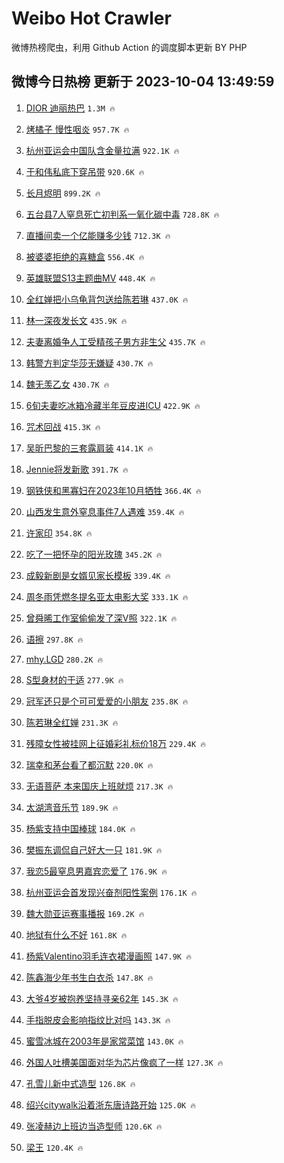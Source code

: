 # Weibo Hot Crawler 



微博热榜爬虫，利用 Github Action 的调度脚本更新 BY PHP 


## 微博今日热榜 更新于 2023-10-04 13:49:59 
1. [DIOR 迪丽热巴](https://s.weibo.com/weibo?q=DIOR%20%E8%BF%AA%E4%B8%BD%E7%83%AD%E5%B7%B4&t=31&band_rank=1&Refer=top) `1.3M 🔥` 

1. [烤橘子 慢性咽炎](https://s.weibo.com/weibo?q=%E7%83%A4%E6%A9%98%E5%AD%90%20%E6%85%A2%E6%80%A7%E5%92%BD%E7%82%8E&t=31&band_rank=2&Refer=top) `957.7K 🔥` 

1. [杭州亚运会中国队含金量拉满](https://s.weibo.com/weibo?q=%23%E6%9D%AD%E5%B7%9E%E4%BA%9A%E8%BF%90%E4%BC%9A%E4%B8%AD%E5%9B%BD%E9%98%9F%E5%90%AB%E9%87%91%E9%87%8F%E6%8B%89%E6%BB%A1%23&t=31&band_rank=3&Refer=top) `922.1K 🔥` 

1. [于和伟私底下穿吊带](https://s.weibo.com/weibo?q=%23%E4%BA%8E%E5%92%8C%E4%BC%9F%E7%A7%81%E5%BA%95%E4%B8%8B%E7%A9%BF%E5%90%8A%E5%B8%A6%23&t=31&band_rank=4&Refer=top) `920.6K 🔥` 

1. [长月烬明](https://s.weibo.com/weibo?q=%E9%95%BF%E6%9C%88%E7%83%AC%E6%98%8E&t=31&band_rank=5&Refer=top) `899.2K 🔥` 

1. [五台县7人窒息死亡初判系一氧化碳中毒](https://s.weibo.com/weibo?q=%23%E4%BA%94%E5%8F%B0%E5%8E%BF7%E4%BA%BA%E7%AA%92%E6%81%AF%E6%AD%BB%E4%BA%A1%E5%88%9D%E5%88%A4%E7%B3%BB%E4%B8%80%E6%B0%A7%E5%8C%96%E7%A2%B3%E4%B8%AD%E6%AF%92%23&t=31&band_rank=6&Refer=top) `728.8K 🔥` 

1. [直播间卖一个亿能赚多少钱](https://s.weibo.com/weibo?q=%23%E7%9B%B4%E6%92%AD%E9%97%B4%E5%8D%96%E4%B8%80%E4%B8%AA%E4%BA%BF%E8%83%BD%E8%B5%9A%E5%A4%9A%E5%B0%91%E9%92%B1%23&t=31&band_rank=7&Refer=top) `712.3K 🔥` 

1. [被婆婆拒绝的喜糖盒](https://s.weibo.com/weibo?q=%23%E8%A2%AB%E5%A9%86%E5%A9%86%E6%8B%92%E7%BB%9D%E7%9A%84%E5%96%9C%E7%B3%96%E7%9B%92%23&t=31&band_rank=8&Refer=top) `556.4K 🔥` 

1. [英雄联盟S13主题曲MV](https://s.weibo.com/weibo?q=%23%E8%8B%B1%E9%9B%84%E8%81%94%E7%9B%9FS13%E4%B8%BB%E9%A2%98%E6%9B%B2MV%23&t=31&band_rank=9&Refer=top) `448.4K 🔥` 

1. [全红婵把小乌龟背包送给陈若琳](https://s.weibo.com/weibo?q=%23%E5%85%A8%E7%BA%A2%E5%A9%B5%E6%8A%8A%E5%B0%8F%E4%B9%8C%E9%BE%9F%E8%83%8C%E5%8C%85%E9%80%81%E7%BB%99%E9%99%88%E8%8B%A5%E7%90%B3%23&t=31&band_rank=10&Refer=top) `437.0K 🔥` 

1. [林一深夜发长文](https://s.weibo.com/weibo?q=%23%E6%9E%97%E4%B8%80%E6%B7%B1%E5%A4%9C%E5%8F%91%E9%95%BF%E6%96%87%23&t=31&band_rank=11&Refer=top) `435.9K 🔥` 

1. [夫妻离婚争人工受精孩子男方非生父](https://s.weibo.com/weibo?q=%23%E5%A4%AB%E5%A6%BB%E7%A6%BB%E5%A9%9A%E4%BA%89%E4%BA%BA%E5%B7%A5%E5%8F%97%E7%B2%BE%E5%AD%A9%E5%AD%90%E7%94%B7%E6%96%B9%E9%9D%9E%E7%94%9F%E7%88%B6%23&t=31&band_rank=12&Refer=top) `435.7K 🔥` 

1. [韩警方判定华莎无嫌疑](https://s.weibo.com/weibo?q=%23%E9%9F%A9%E8%AD%A6%E6%96%B9%E5%88%A4%E5%AE%9A%E5%8D%8E%E8%8E%8E%E6%97%A0%E5%AB%8C%E7%96%91%23&t=31&band_rank=13&Refer=top) `430.7K 🔥` 

1. [魏无羡乙女](https://s.weibo.com/weibo?q=%23%E9%AD%8F%E6%97%A0%E7%BE%A1%E4%B9%99%E5%A5%B3%23&t=31&band_rank=14&Refer=top) `430.7K 🔥` 

1. [6旬夫妻吃冰箱冷藏半年豆皮进ICU](https://s.weibo.com/weibo?q=%236%E6%97%AC%E5%A4%AB%E5%A6%BB%E5%90%83%E5%86%B0%E7%AE%B1%E5%86%B7%E8%97%8F%E5%8D%8A%E5%B9%B4%E8%B1%86%E7%9A%AE%E8%BF%9BICU%23&t=31&band_rank=15&Refer=top) `422.9K 🔥` 

1. [咒术回战](https://s.weibo.com/weibo?q=%E5%92%92%E6%9C%AF%E5%9B%9E%E6%88%98&t=31&band_rank=16&Refer=top) `415.3K 🔥` 

1. [吴昕巴黎的三套露肩装](https://s.weibo.com/weibo?q=%23%E5%90%B4%E6%98%95%E5%B7%B4%E9%BB%8E%E7%9A%84%E4%B8%89%E5%A5%97%E9%9C%B2%E8%82%A9%E8%A3%85%23&t=31&band_rank=17&Refer=top) `414.1K 🔥` 

1. [Jennie将发新歌](https://s.weibo.com/weibo?q=%23Jennie%E5%B0%86%E5%8F%91%E6%96%B0%E6%AD%8C%23&t=31&band_rank=18&Refer=top) `391.7K 🔥` 

1. [钢铁侠和黑寡妇在2023年10月牺牲](https://s.weibo.com/weibo?q=%E9%92%A2%E9%93%81%E4%BE%A0%E5%92%8C%E9%BB%91%E5%AF%A1%E5%A6%87%E5%9C%A82023%E5%B9%B410%E6%9C%88%E7%89%BA%E7%89%B2&t=31&band_rank=19&Refer=top) `366.4K 🔥` 

1. [山西发生意外窒息事件7人遇难](https://s.weibo.com/weibo?q=%23%E5%B1%B1%E8%A5%BF%E5%8F%91%E7%94%9F%E6%84%8F%E5%A4%96%E7%AA%92%E6%81%AF%E4%BA%8B%E4%BB%B67%E4%BA%BA%E9%81%87%E9%9A%BE%23&t=31&band_rank=20&Refer=top) `359.4K 🔥` 

1. [许家印](https://s.weibo.com/weibo?q=%E8%AE%B8%E5%AE%B6%E5%8D%B0&t=31&band_rank=21&Refer=top) `354.8K 🔥` 

1. [吃了一把怀孕的阳光玫瑰](https://s.weibo.com/weibo?q=%23%E5%90%83%E4%BA%86%E4%B8%80%E6%8A%8A%E6%80%80%E5%AD%95%E7%9A%84%E9%98%B3%E5%85%89%E7%8E%AB%E7%91%B0%23&t=31&band_rank=22&Refer=top) `345.2K 🔥` 

1. [成毅新剧是女婿见家长模板](https://s.weibo.com/weibo?q=%23%E6%88%90%E6%AF%85%E6%96%B0%E5%89%A7%E6%98%AF%E5%A5%B3%E5%A9%BF%E8%A7%81%E5%AE%B6%E9%95%BF%E6%A8%A1%E6%9D%BF%23&t=31&band_rank=23&Refer=top) `339.4K 🔥` 

1. [周冬雨凭燃冬提名亚太电影大奖](https://s.weibo.com/weibo?q=%23%E5%91%A8%E5%86%AC%E9%9B%A8%E5%87%AD%E7%87%83%E5%86%AC%E6%8F%90%E5%90%8D%E4%BA%9A%E5%A4%AA%E7%94%B5%E5%BD%B1%E5%A4%A7%E5%A5%96%23&t=31&band_rank=24&Refer=top) `333.1K 🔥` 

1. [曾舜晞工作室偷偷发了深V照](https://s.weibo.com/weibo?q=%23%E6%9B%BE%E8%88%9C%E6%99%9E%E5%B7%A5%E4%BD%9C%E5%AE%A4%E5%81%B7%E5%81%B7%E5%8F%91%E4%BA%86%E6%B7%B1V%E7%85%A7%23&t=31&band_rank=25&Refer=top) `322.1K 🔥` 

1. [语擦](https://s.weibo.com/weibo?q=%E8%AF%AD%E6%93%A6&t=31&band_rank=26&Refer=top) `297.8K 🔥` 

1. [mhy.LGD](https://s.weibo.com/weibo?q=%23mhy.LGD%23&t=31&band_rank=27&Refer=top) `280.2K 🔥` 

1. [S型身材的于适](https://s.weibo.com/weibo?q=%23S%E5%9E%8B%E8%BA%AB%E6%9D%90%E7%9A%84%E4%BA%8E%E9%80%82%23&t=31&band_rank=28&Refer=top) `277.9K 🔥` 

1. [冠军还只是个可可爱爱的小朋友](https://s.weibo.com/weibo?q=%23%E5%86%A0%E5%86%9B%E8%BF%98%E5%8F%AA%E6%98%AF%E4%B8%AA%E5%8F%AF%E5%8F%AF%E7%88%B1%E7%88%B1%E7%9A%84%E5%B0%8F%E6%9C%8B%E5%8F%8B%23&t=31&band_rank=29&Refer=top) `235.8K 🔥` 

1. [陈若琳全红婵](https://s.weibo.com/weibo?q=%E9%99%88%E8%8B%A5%E7%90%B3%E5%85%A8%E7%BA%A2%E5%A9%B5&t=31&band_rank=30&Refer=top) `231.3K 🔥` 

1. [残障女性被挂网上征婚彩礼标价18万](https://s.weibo.com/weibo?q=%23%E6%AE%8B%E9%9A%9C%E5%A5%B3%E6%80%A7%E8%A2%AB%E6%8C%82%E7%BD%91%E4%B8%8A%E5%BE%81%E5%A9%9A%E5%BD%A9%E7%A4%BC%E6%A0%87%E4%BB%B718%E4%B8%87%23&t=31&band_rank=31&Refer=top) `229.4K 🔥` 

1. [瑞幸和茅台看了都沉默](https://s.weibo.com/weibo?q=%23%E7%91%9E%E5%B9%B8%E5%92%8C%E8%8C%85%E5%8F%B0%E7%9C%8B%E4%BA%86%E9%83%BD%E6%B2%89%E9%BB%98%23&t=31&band_rank=32&Refer=top) `220.0K 🔥` 

1. [无语菩萨 本来国庆上班就烦](https://s.weibo.com/weibo?q=%E6%97%A0%E8%AF%AD%E8%8F%A9%E8%90%A8%20%E6%9C%AC%E6%9D%A5%E5%9B%BD%E5%BA%86%E4%B8%8A%E7%8F%AD%E5%B0%B1%E7%83%A6&t=31&band_rank=33&Refer=top) `217.3K 🔥` 

1. [太湖湾音乐节](https://s.weibo.com/weibo?q=%23%E5%A4%AA%E6%B9%96%E6%B9%BE%E9%9F%B3%E4%B9%90%E8%8A%82%23&t=31&band_rank=34&Refer=top) `189.9K 🔥` 

1. [杨紫支持中国棒球](https://s.weibo.com/weibo?q=%23%E6%9D%A8%E7%B4%AB%E6%94%AF%E6%8C%81%E4%B8%AD%E5%9B%BD%E6%A3%92%E7%90%83%23&t=31&band_rank=35&Refer=top) `184.0K 🔥` 

1. [樊振东调侃自己好大一只](https://s.weibo.com/weibo?q=%E6%A8%8A%E6%8C%AF%E4%B8%9C%E8%B0%83%E4%BE%83%E8%87%AA%E5%B7%B1%E5%A5%BD%E5%A4%A7%E4%B8%80%E5%8F%AA&t=31&band_rank=36&Refer=top) `181.9K 🔥` 

1. [我恋5最窒息男嘉宾恋爱了](https://s.weibo.com/weibo?q=%23%E6%88%91%E6%81%8B5%E6%9C%80%E7%AA%92%E6%81%AF%E7%94%B7%E5%98%89%E5%AE%BE%E6%81%8B%E7%88%B1%E4%BA%86%23&t=31&band_rank=37&Refer=top) `176.9K 🔥` 

1. [杭州亚运会首发现兴奋剂阳性案例](https://s.weibo.com/weibo?q=%23%E6%9D%AD%E5%B7%9E%E4%BA%9A%E8%BF%90%E4%BC%9A%E9%A6%96%E5%8F%91%E7%8E%B0%E5%85%B4%E5%A5%8B%E5%89%82%E9%98%B3%E6%80%A7%E6%A1%88%E4%BE%8B%23&t=31&band_rank=38&Refer=top) `176.1K 🔥` 

1. [魏大勋亚运赛事播报](https://s.weibo.com/weibo?q=%23%E9%AD%8F%E5%A4%A7%E5%8B%8B%E4%BA%9A%E8%BF%90%E8%B5%9B%E4%BA%8B%E6%92%AD%E6%8A%A5%23&t=31&band_rank=39&Refer=top) `169.2K 🔥` 

1. [地狱有什么不好](https://s.weibo.com/weibo?q=%E5%9C%B0%E7%8B%B1%E6%9C%89%E4%BB%80%E4%B9%88%E4%B8%8D%E5%A5%BD&t=31&band_rank=40&Refer=top) `161.8K 🔥` 

1. [杨紫Valentino羽毛连衣裙漫画照](https://s.weibo.com/weibo?q=%E6%9D%A8%E7%B4%ABValentino%E7%BE%BD%E6%AF%9B%E8%BF%9E%E8%A1%A3%E8%A3%99%E6%BC%AB%E7%94%BB%E7%85%A7&t=31&band_rank=41&Refer=top) `147.9K 🔥` 

1. [陈鑫海少年书生白衣杀](https://s.weibo.com/weibo?q=%23%E9%99%88%E9%91%AB%E6%B5%B7%E5%B0%91%E5%B9%B4%E4%B9%A6%E7%94%9F%E7%99%BD%E8%A1%A3%E6%9D%80%23&t=31&band_rank=42&Refer=top) `147.8K 🔥` 

1. [大爷4岁被抱养坚持寻亲62年](https://s.weibo.com/weibo?q=%23%E5%A4%A7%E7%88%B74%E5%B2%81%E8%A2%AB%E6%8A%B1%E5%85%BB%E5%9D%9A%E6%8C%81%E5%AF%BB%E4%BA%B262%E5%B9%B4%23&t=31&band_rank=43&Refer=top) `145.3K 🔥` 

1. [手指脱皮会影响指纹比对吗](https://s.weibo.com/weibo?q=%23%E6%89%8B%E6%8C%87%E8%84%B1%E7%9A%AE%E4%BC%9A%E5%BD%B1%E5%93%8D%E6%8C%87%E7%BA%B9%E6%AF%94%E5%AF%B9%E5%90%97%23&t=31&band_rank=44&Refer=top) `143.3K 🔥` 

1. [蜜雪冰城在2003年是家常菜馆](https://s.weibo.com/weibo?q=%23%E8%9C%9C%E9%9B%AA%E5%86%B0%E5%9F%8E%E5%9C%A82003%E5%B9%B4%E6%98%AF%E5%AE%B6%E5%B8%B8%E8%8F%9C%E9%A6%86%23&t=31&band_rank=45&Refer=top) `143.0K 🔥` 

1. [外国人吐槽美国面对华为芯片像疯了一样](https://s.weibo.com/weibo?q=%23%E5%A4%96%E5%9B%BD%E4%BA%BA%E5%90%90%E6%A7%BD%E7%BE%8E%E5%9B%BD%E9%9D%A2%E5%AF%B9%E5%8D%8E%E4%B8%BA%E8%8A%AF%E7%89%87%E5%83%8F%E7%96%AF%E4%BA%86%E4%B8%80%E6%A0%B7%23&t=31&band_rank=46&Refer=top) `127.3K 🔥` 

1. [孔雪儿新中式造型](https://s.weibo.com/weibo?q=%23%E5%AD%94%E9%9B%AA%E5%84%BF%E6%96%B0%E4%B8%AD%E5%BC%8F%E9%80%A0%E5%9E%8B%23&t=31&band_rank=47&Refer=top) `126.8K 🔥` 

1. [绍兴citywalk沿着浙东唐诗路开始](https://s.weibo.com/weibo?q=%23%E7%BB%8D%E5%85%B4citywalk%E6%B2%BF%E7%9D%80%E6%B5%99%E4%B8%9C%E5%94%90%E8%AF%97%E8%B7%AF%E5%BC%80%E5%A7%8B%23&t=31&band_rank=48&Refer=top) `125.0K 🔥` 

1. [张凌赫边上班边当造型师](https://s.weibo.com/weibo?q=%23%E5%BC%A0%E5%87%8C%E8%B5%AB%E8%BE%B9%E4%B8%8A%E7%8F%AD%E8%BE%B9%E5%BD%93%E9%80%A0%E5%9E%8B%E5%B8%88%23&t=31&band_rank=49&Refer=top) `120.6K 🔥` 

1. [梁王](https://s.weibo.com/weibo?q=%E6%A2%81%E7%8E%8B&t=31&band_rank=50&Refer=top) `120.4K 🔥` 

